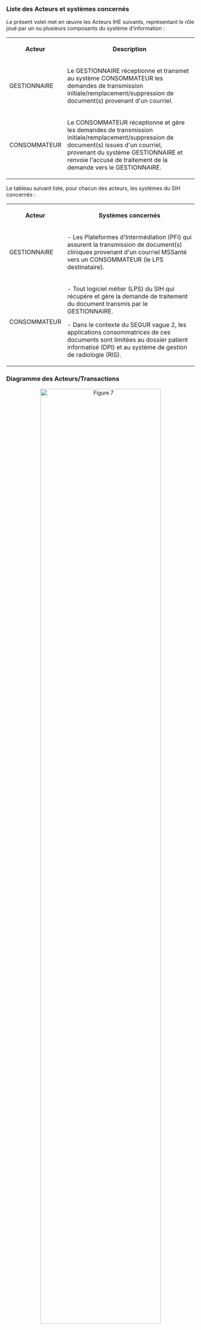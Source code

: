 ### Liste des Acteurs et systèmes concernés

Le présent volet met en œuvre les Acteurs IHE suivants, représentant le rôle joué par un ou plusieurs composants du système d’information :

<table>
  <tbody>
    <tr>
      <th>
        <p>Acteur</p>
      </th>
      <th>
        <p>Description</p>
      </th>
    </tr>
    <tr>
      <td>
        <p>GESTIONNAIRE</p>
      </td>
      <td>
        <p>Le GESTIONNAIRE réceptionne et transmet au système CONSOMMATEUR les demandes de transmission initiale/remplacement/suppression de document(s) provenant d'un courriel.</p>
      </td>
    </tr>
    <tr>
      <td>
        <p>CONSOMMATEUR</p>
      </td>
      <td>
        <p>Le CONSOMMATEUR réceptionne et gère les demandes de transmission initiale/remplacement/suppression de document(s) issues d'un courriel, provenant du système GESTIONNAIRE et renvoie l'accusé de traitement de la demande vers le GESTIONNAIRE.</p>
      </td>
    </tr>
  </tbody>
</table>

Le tableau suivant liste, pour chacun des acteurs, les systèmes du SIH concernés :

<table>
  <tbody>
    <tr>
      <th>
        <p>Acteur</p>
      </th>
      <th>
        <p>Systèmes concernés</p>
      </th>
    </tr>
    <tr>
      <td>
        <p>GESTIONNAIRE</p>
      </td>
      <td>
        <p>-        Les Plateformes d'Intermédiation (PFI) qui assurent la transmission de document(s) cliniques provenant d'un courriel MSSanté vers un CONSOMMATEUR (le LPS destinataire).</p>
      </td>
    </tr>
    <tr>
      <td>
        <p>CONSOMMATEUR</p>
      </td>
      <td>
        <p>-          Tout logiciel métier (LPS) du SIH qui récupère et gère la demande de traitement du document transmis par le GESTIONNAIRE.</p>
        <p>-          Dans le contexte du SEGUR vague 2, les applications consommatrices de ces documents sont limitées au dossier patient informatisé (DPI) et au système de gestion de radiologie (RIS).</p>
      </td>
    </tr>
  </tbody>
</table>

### Diagramme des Acteurs/Transactions

<div class="figure" style='text-align: center;'>
    <img src="image14.png" alt="Figure 7" title="Figure 7 : Diagramme des Acteurs/transactions" style="width:80%;">
    <figcaption><b>Figure 7 : Diagramme des Acteurs/transactions</b></figcaption>
</div>    
<br>

Le tableau ci-dessous représente l’ensemble des acteurs directement impliqués dans ce volet ainsi que les transactions entre ces acteurs.

Pour être en conformité avec ce volet, chaque acteur doit supporter les transactions obligatoires (R-Required) et peut supporter les transactions optionnelles (O-Optional).

<table>
  <tbody>
    <tr>
      <th>
        <p>Acteur</p>
      </th>
      <th>
        <p>Transaction</p>
      </th>
      <th>
        <p><strong>Caractère requis/optionnel</strong></p>
      </th>
    </tr>
    <tr>
      <td>
        <p>GESTIONNAIRE</p>
      </td>
      <td>
        <p>Flux6 HL7-MDM en émission : Demande de transmission/remplacement/suppression d'un document CDA</p>
      </td>
      <td>
        <p>R</p>
      </td>
    </tr>
    <tr>
      <td>
        <p>CONSOMMATEUR</p>
      </td>
      <td>
        <p>Flux6 HL7-MDM en réception : Demande de transmission/remplacement/suppression d'un document CDA</p>
      </td>
      <td>
        <p>R</p>
      </td>
    </tr>
  </tbody>
</table>

### Regroupement requis des Acteurs

Cette section décrit les exigences en termes de regroupement d’acteurs pour chacun des acteurs identifiés précédemment.

<table>
  <tbody>
    <tr>
      <th>
        <p>Acteur de ce volet</p>
      </th>
      <th>
        <p>Groupé avec un autre acteur</p>
      </th>
      <th>
        <p>Référence</p>
      </th>
    </tr>
    <tr>
      <td>
        <p>GESTIONNAIRE</p>
      </td>
      <td>
        <p>Système cible (Portable Media Importer) XDM</p>
      </td>
      <td>
        <p><a href="https://esante.gouv.fr/volet-echange-de-documents-de-sante">Volet Echange de documents de santé</a></p>
      </td>
    </tr>
    <tr>
      <td>
        <p>CONSOMMATEUR</p>
      </td>
      <td>
        <p>Content Consumer (<a href="https://www.ihe.net/uploadedFiles/Documents/PCC/IHE_PCC_TF_Vol1.pdf">TF PCC</a>)</p>
      </td>
      <td>
        <p>TF Patient Care Coordination - Appendix A: Actors definition</p>
      </td>
    </tr>
  </tbody>
</table>
<p>&nbsp;</p>

L'acteur GESTIONNAIRE est groupé avec :

-   L'acteur Système cible du [volet d'Echange de documents de santé](https://esante.gouv.fr/volet-echange-de-documents-de-sante), pour permettre à la PFI de réceptionner l'archive IHE_XDM inclue dans le courriel reçu de l'extérieur,

L'acteur CONSOMMATEUR est groupé avec :

-   L'acteur Content Consumer définit dans le [Technical Framework PCC d'IHE](https://www.ihe.net/uploadedFiles/Documents/PCC/IHE_PCC_TF_Vol1.pdf), permettant au CONSOMMATEUR de visualiser et d'importer tout ou parties du document CDA.
